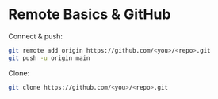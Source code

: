 # Remote Basics & GitHub

Connect & push:
```bash
git remote add origin https://github.com/<you>/<repo>.git
git push -u origin main
```
Clone:
```bash
git clone https://github.com/<you>/<repo>.git
```
